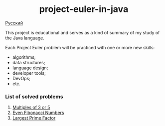 <div id="header" align="center">
    <h1>project-euler-in-java</h1>
</div>

[Русский](README_ru.md)

This project is educational and serves as a kind of summary of my study of the Java language.

Each Project Euler problem will be practiced with one or more new skills:

* algorithms;
* data structures;
* language design;
* developer tools;
* DevOps;
* etc.

### List of solved problems

1. [Multiples of 3 or 5](problem-1/README.md)
2. [Even Fibonacci Numbers](problem-2/README.md)
3. [Largest Prime Factor](problem-3/README.md)
